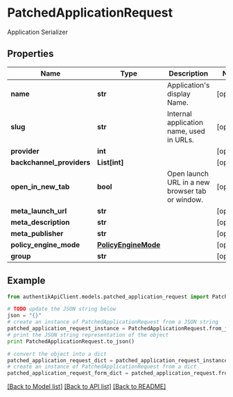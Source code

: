 # PatchedApplicationRequest

Application Serializer

## Properties
Name | Type | Description | Notes
------------ | ------------- | ------------- | -------------
**name** | **str** | Application&#39;s display Name. | [optional] 
**slug** | **str** | Internal application name, used in URLs. | [optional] 
**provider** | **int** |  | [optional] 
**backchannel_providers** | **List[int]** |  | [optional] 
**open_in_new_tab** | **bool** | Open launch URL in a new browser tab or window. | [optional] 
**meta_launch_url** | **str** |  | [optional] 
**meta_description** | **str** |  | [optional] 
**meta_publisher** | **str** |  | [optional] 
**policy_engine_mode** | [**PolicyEngineMode**](PolicyEngineMode.md) |  | [optional] 
**group** | **str** |  | [optional] 

## Example

```python
from authentikApiClient.models.patched_application_request import PatchedApplicationRequest

# TODO update the JSON string below
json = "{}"
# create an instance of PatchedApplicationRequest from a JSON string
patched_application_request_instance = PatchedApplicationRequest.from_json(json)
# print the JSON string representation of the object
print PatchedApplicationRequest.to_json()

# convert the object into a dict
patched_application_request_dict = patched_application_request_instance.to_dict()
# create an instance of PatchedApplicationRequest from a dict
patched_application_request_form_dict = patched_application_request.from_dict(patched_application_request_dict)
```
[[Back to Model list]](../README.md#documentation-for-models) [[Back to API list]](../README.md#documentation-for-api-endpoints) [[Back to README]](../README.md)


